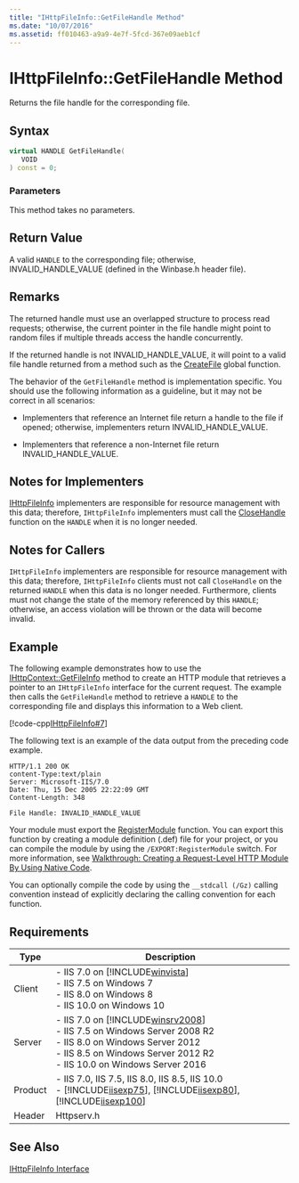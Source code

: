 ```yaml
---
title: "IHttpFileInfo::GetFileHandle Method"
ms.date: "10/07/2016"
ms.assetid: ff010463-a9a9-4e7f-5fcd-367e09aeb1cf
---
```

# IHttpFileInfo::GetFileHandle Method
Returns the file handle for the corresponding file.  
  
## Syntax  
  
```cpp  
virtual HANDLE GetFileHandle(  
   VOID  
) const = 0;  
```  
  
### Parameters  
 This method takes no parameters.  
  
## Return Value  
 A valid `HANDLE` to the corresponding file; otherwise, INVALID_HANDLE_VALUE (defined in the Winbase.h header file).  
  
## Remarks  
 The returned handle must use an overlapped structure to process read requests; otherwise, the current pointer in the file handle might point to random files if multiple threads access the handle concurrently.  
  
 If the returned handle is not INVALID_HANDLE_VALUE, it will point to a valid file handle returned from a method such as the [CreateFile](https://go.microsoft.com/fwlink/?LinkId=58231) global function.  
  
 The behavior of the `GetFileHandle` method is implementation specific. You should use the following information as a guideline, but it may not be correct in all scenarios:  
  
-   Implementers that reference an Internet file return a handle to the file if opened; otherwise, implementers return INVALID_HANDLE_VALUE.  
  
-   Implementers that reference a non-Internet file return INVALID_HANDLE_VALUE.  
  
## Notes for Implementers  
 [IHttpFileInfo](../../web-development-reference/native-code-api-reference/ihttpfileinfo-interface.md) implementers are responsible for resource management with this data; therefore, `IHttpFileInfo` implementers must call the [CloseHandle](https://go.microsoft.com/fwlink/?LinkId=86428) function on the `HANDLE` when it is no longer needed.  
  
## Notes for Callers  
 `IHttpFileInfo` implementers are responsible for resource management with this data; therefore, `IHttpFileInfo` clients must not call `CloseHandle` on the returned `HANDLE` when this data is no longer needed. Furthermore, clients must not change the state of the memory referenced by this `HANDLE`; otherwise, an access violation will be thrown or the data will become invalid.  
  
## Example  
 The following example demonstrates how to use the [IHttpContext::GetFileInfo](../../web-development-reference/native-code-api-reference/ihttpcontext-getfileinfo-method.md) method to create an HTTP module that retrieves a pointer to an `IHttpFileInfo` interface for the current request. The example then calls the `GetFileHandle` method to retrieve a `HANDLE` to the corresponding file and displays this information to a Web client.  
  
 [!code-cpp[IHttpFileInfo#7](../../../samples/snippets/cpp/VS_Snippets_IIS/IIS7/IHttpFileInfo/cpp/GetFileHandle.cpp#7)]  
  
 The following text is an example of the data output from the preceding code example.  
  
```  
HTTP/1.1 200 OK  
content-Type:text/plain  
Server: Microsoft-IIS/7.0  
Date: Thu, 15 Dec 2005 22:22:09 GMT  
Content-Length: 348  
  
File Handle: INVALID_HANDLE_VALUE  
```  
  
 Your module must export the [RegisterModule](../../web-development-reference/native-code-api-reference/pfn-registermodule-function.md) function. You can export this function by creating a module definition (.def) file for your project, or you can compile the module by using the `/EXPORT:RegisterModule` switch. For more information, see [Walkthrough: Creating a Request-Level HTTP Module By Using Native Code](../../web-development-reference/native-code-development-overview/walkthrough-creating-a-request-level-http-module-by-using-native-code.md).  
  
 You can optionally compile the code by using the `__stdcall (/Gz)` calling convention instead of explicitly declaring the calling convention for each function.  
  
## Requirements  
  
|Type|Description|  
|----------|-----------------|  
|Client|-   IIS 7.0 on [!INCLUDE[winvista](../../wmi-provider/includes/winvista-md.md)]<br />-   IIS 7.5 on Windows 7<br />-   IIS 8.0 on Windows 8<br />-   IIS 10.0 on Windows 10|  
|Server|-   IIS 7.0 on [!INCLUDE[winsrv2008](../../wmi-provider/includes/winsrv2008-md.md)]<br />-   IIS 7.5 on Windows Server 2008 R2<br />-   IIS 8.0 on Windows Server 2012<br />-   IIS 8.5 on Windows Server 2012 R2<br />-   IIS 10.0 on Windows Server 2016|  
|Product|-   IIS 7.0, IIS 7.5, IIS 8.0, IIS 8.5, IIS 10.0<br />-   [!INCLUDE[iisexp75](../../web-development-reference/native-code-api-reference/includes/iisexp75-md.md)], [!INCLUDE[iisexp80](../../web-development-reference/native-code-api-reference/includes/iisexp80-md.md)], [!INCLUDE[iisexp100](../../web-development-reference/native-code-api-reference/includes/iisexp100-md.md)]|  
|Header|Httpserv.h|  
  
## See Also  
 [IHttpFileInfo Interface](../../web-development-reference/native-code-api-reference/ihttpfileinfo-interface.md)